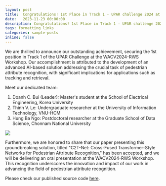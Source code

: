 ```yaml
---
layout: post
title:  Congratulations! 1st Place in Track 1 - UPAR challenge 2024 at WACV2024-RWS Workshop
date:   2023-11-23 00:00:00
description: Congratulations! 1st Place in Track 1 - UPAR challenge 2024 at WACV2024-RWS Workshop
tags: formatting links
categories: sample-posts
inline: false
---
```


We are thrilled to announce our outstanding achievement, securing the 1st position in Track 1 of the UPAR Challenge at the WACV2024-RWS Workshop. Our accomplishment is attributed to the development of an advanced AI-based solution addressing the crucial task of pedestrian attribute recognition, with significant implications for applications such as tracking and retrieval.

Meet our dedicated team:

1. Doanh C. Bui (Leader): Master's student at the School of Electrical Engineering, Korea University
2. Thinh V. Le: Undergraduate researcher at the University of Information Technology, VNU-HCM
3. Hung Ba Ngo: Postdoctoral researcher at the Graduate School of Data Science, Chonnam National University

![](https://caodoanh2001.github.io/assets/img/upar-certificate.jpg)

Furthermore, we are honored to share that our paper presenting this groundbreaking solution, titled "C2T-Net: Cross-Fused Transformer-Style Networks for Pedestrian Attribute Recognition," has been accepted, and we will be delivering an oral presentation at the WACV2024-RWS Workshop. This recognition underscores the innovation and impact of our work in advancing the field of pedestrian attribute recognition.

Please check our published source code [here](https://github.com/caodoanh2001/upar_challenge).
